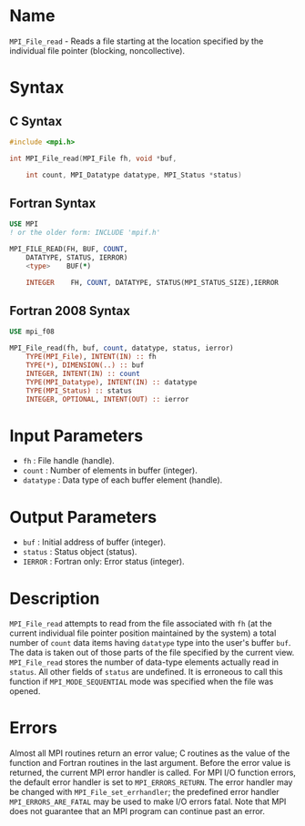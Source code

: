 # Name

`MPI_File_read` - Reads a file starting at the location specified by
the individual file pointer (blocking, noncollective).

# Syntax

## C Syntax

```c
#include <mpi.h>

int MPI_File_read(MPI_File fh, void *buf,

    int count, MPI_Datatype datatype, MPI_Status *status)
```

## Fortran Syntax

```fortran
USE MPI
! or the older form: INCLUDE 'mpif.h'

MPI_FILE_READ(FH, BUF, COUNT,
    DATATYPE, STATUS, IERROR)
    <type>    BUF(*)

    INTEGER    FH, COUNT, DATATYPE, STATUS(MPI_STATUS_SIZE),IERROR
```

## Fortran 2008 Syntax

```fortran
USE mpi_f08

MPI_File_read(fh, buf, count, datatype, status, ierror)
    TYPE(MPI_File), INTENT(IN) :: fh
    TYPE(*), DIMENSION(..) :: buf
    INTEGER, INTENT(IN) :: count
    TYPE(MPI_Datatype), INTENT(IN) :: datatype
    TYPE(MPI_Status) :: status
    INTEGER, OPTIONAL, INTENT(OUT) :: ierror
```


# Input Parameters

* `fh` : File handle (handle).
* `count` : Number of elements in buffer (integer).
* `datatype` : Data type of each buffer element (handle).

# Output Parameters

* `buf` : Initial address of buffer (integer).
* `status` : Status object (status).
* `IERROR` : Fortran only: Error status (integer).

# Description

`MPI_File_read` attempts to read from the file associated with `fh` (at
the current individual file pointer position maintained by the system) a
total number of `count` data items having `datatype` type into the
user's buffer `buf`. The data is taken out of those parts of the file
specified by the current view. `MPI_File_read` stores the number of
data-type elements actually read in `status`. All other fields of
`status` are undefined.
It is erroneous to call this function if `MPI_MODE_SEQUENTIAL` mode was
specified when the file was opened.

# Errors

Almost all MPI routines return an error value; C routines as the value
of the function and Fortran routines in the last argument.
Before the error value is returned, the current MPI error handler is
called. For MPI I/O function errors, the default error handler is set to
`MPI_ERRORS_RETURN`. The error handler may be changed with
`MPI_File_set_errhandler`; the predefined error handler
`MPI_ERRORS_ARE_FATAL` may be used to make I/O errors fatal. Note that MPI
does not guarantee that an MPI program can continue past an error.
